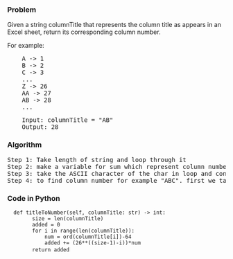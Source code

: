 <h3> Problem </h3>
Given a string columnTitle that represents the column title as appears in an Excel sheet, return its corresponding column number.

For example:

<pre>
    A -> 1
    B -> 2
    C -> 3
    ...
    Z -> 26
    AA -> 27
    AB -> 28 
    ...
</pre>

<pre>
    Input: columnTitle = "AB"
    Output: 28
</pre>

<h3> Algorithm </h3>
<pre>
Step 1: Take length of string and loop through it
Step 2: make a variable for sum which represent column number
Step 3: take the ASCII character of the char in loop and convert it to normal alphabet index
Step 4: to find column number for example "ABC". first we take c = 3 then b = 26 * 2 i.e 52 then a = 26 * 26 * 1 i.e 676. if we add all of them we get 676 + 52 + 3 = 731
</pre>

<h3> Code in Python </h3>

<pre><code>  def titleToNumber(self, columnTitle: str) -> int:
        size = len(columnTitle)
        added = 0
        for i in range(len(columnTitle)):
            num = ord(columnTitle[i])-64
            added += (26**((size-1)-i))*num
        return added </code> </pre>
